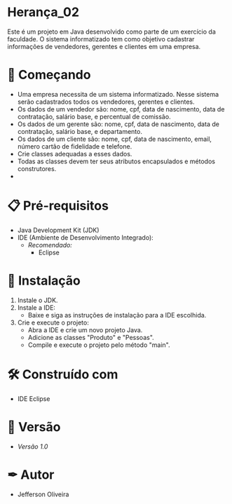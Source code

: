 # Herança_02

Este é um projeto em Java desenvolvido como parte de um exercício da faculdade. O sistema informatizado tem como objetivo cadastrar informações de vendedores, gerentes e clientes em uma empresa.

# 🚀 Começando

- Uma empresa necessita de um sistema informatizado. Nesse sistema serão cadastrados todos os vendedores, gerentes e clientes.
- Os dados de um vendedor são: nome, cpf, data de nascimento, data de contratação, salário base, e percentual de comissão.
- Os dados de um gerente são:  nome, cpf, data de nascimento, data de contratação, salário base, e departamento.
- Os dados de um cliente são:  nome, cpf, data de nascimento, email, número cartão de fidelidade e telefone.
- Crie classes adequadas a esses dados.
- Todas as classes devem ter seus atributos encapsulados e métodos construtores.
- 
# 📋 Pré-requisitos

- Java Development Kit (JDK)
- IDE (Ambiente de Desenvolvimento Integrado):
  - *Recomendado:*
    - Eclipse

# 🔧 Instalação

1. Instale o JDK.
2. Instale a IDE:
   - Baixe e siga as instruções de instalação para a IDE escolhida.
3. Crie e execute o projeto:
   - Abra a IDE e crie um novo projeto Java.
   - Adicione as classes "Produto" e "Pessoas".
   - Compile e execute o projeto pelo método "main".

# 🛠 Construído com 

- IDE Eclipse

# 📌 Versão

- *Versão 1.0*

# ✒ Autor

- Jefferson Oliveira
